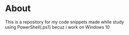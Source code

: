 # About

This is a repository for my code snippets made while study<br/>
using PowerShell(.ps1) becuz i work on Windows 10
